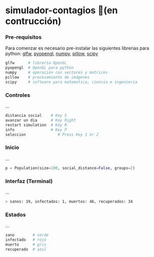 # simulador-contagios 🚧(en contrucción)
### Pre-requisitos
Para comenzar es necesario pre-instalar las siguientes librerias para python: [glfw](https://pypi.org/project/glfw/), [pyopengl](https://pypi.org/project/PyOpenGL/), [numpy](https://pypi.org/project/numpy/), [pillow](https://pypi.org/project/Pillow/), [scipy](https://pypi.org/project/scipy/)
```bash
glfw      # librería OpenGL
pyopengl  # OpenGL para python
numpy     # operación con vectores y matrices
pillow    # procesamiento de imágenes
scipy     # software para matematica, ciencia e ingenieria
```
### Controles
...
```bash
distancia social    # Key S
avanzar un dia      # Key Right
restart simulation  # Key R
info                # Key P
seleccion              # Press Key 1 or 2
```
### Inicio
...
```python
p = Population(size=100, social_distance=False, groups=2)
```
### Interfaz (Terminal)
...
```bash
> sanos: 19, infectados: 1, muertos: 46, recuperados: 34
```
### Estados
...
```bash
sano        # verde
infectado   # rojo
muerto      # gris
recuperado  # azul
```
